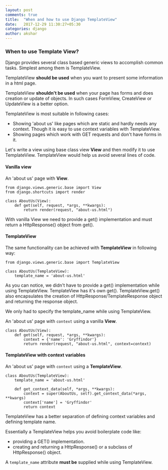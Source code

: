 ```yaml
---
layout: post
comments: true
title:  "When and how to use Django TemplateView"
date:   2017-12-29 11:30:27+05:30
categories: django
author: akshar
---
```

### When to use Template View?

Django provides several class based generic views to accomplish common tasks. Simplest among them is TemplateView.

TemplateView **should be used** when you want to present some information in a html page.

TemplateView **shouldn't be used** when your page has forms and does creation or update of objects. In such cases FormView, CreateView or UpdateView is a better option.

TemplateView is most suitable in following cases:

* Showing 'about us' like pages which are static and hardly needs any context. Though it is easy to use context variables with TemplateView.
* Showing pages which work with GET requests and don't have forms in it.

Let's write a view using base class view **View** and then modify it to use TemplateView. TemplateView would help us avoid several lines of code.

#### Vanilla view

An 'about us' page with **View**.

	from django.views.generic.base import View
	from django.shortcuts import render

	class AboutUs(View):
		def get(self, request, *args, **kwargs):
			return render(request, "about-us.html")

With vanilla View we need to provide a get() implementation and must return a HttpResponse() object from get().

#### TemplateView

The same functionality can be achieved with **TemplateView** in following way:

	from django.views.generic.base import TemplateView

	class AboutUs(TemplateView):
		template_name = 'about-us.html'

As you can notice, we didn't have to provide a get() implementation while using TemplateView. TemplateView has it's own get(). TemplateView.get() also encapsulates the creation of HttpResponse/TemplateResponse object and returning the response object.

We only had to specify the template_name while using TemplateView.

An 'about us' page with `context` using a vanilla **View**.

	class AboutUs(View):
		def get(self, request, *args, **kwargs):
			context = {'name': 'Gryffindor'}
			return render(request, "about-us.html", context=context)

#### TemplateView with context variables

An 'about us' page with `context` using a **TemplateView**.

	class AboutUs(TemplateView):
		template_name = 'about-us.html'

		def get_context_data(self, *args, **kwargs):
			context = super(AboutUs, self).get_context_data(*args, **kwargs)
			context['name'] = 'Gryffindor'
			return context

TemplateView has a better separation of defining context variables and defining template name.

Essentially a TemplateView helps you avoid boilerplate code like:

* providing a GET() implementation.
* creating and returning a HttpResponse() or a subclass of HttpResponse() object.

A `template_name` attribute **must be** supplied while using TemplateView.


